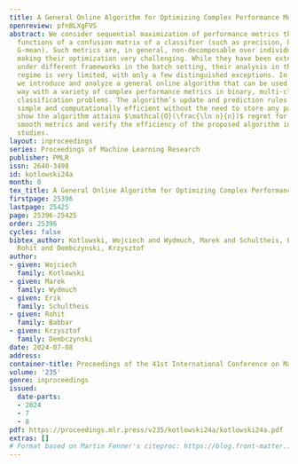 ```yaml
---
title: A General Online Algorithm for Optimizing Complex Performance Metrics
openreview: pfnBLXgFVS
abstract: We consider sequential maximization of performance metrics that are general
  functions of a confusion matrix of a classifier (such as precision, F-measure, or
  G-mean). Such metrics are, in general, non-decomposable over individual instances,
  making their optimization very challenging. While they have been extensively studied
  under different frameworks in the batch setting, their analysis in the online learning
  regime is very limited, with only a few distinguished exceptions. In this paper,
  we introduce and analyze a general online algorithm that can be used in a straightforward
  way with a variety of complex performance metrics in binary, multi-class, and multi-label
  classification problems. The algorithm’s update and prediction rules are appealingly
  simple and computationally efficient without the need to store any past data. We
  show the algorithm attains $\mathcal{O}(\frac{\ln n}{n})$ regret for concave and
  smooth metrics and verify the efficiency of the proposed algorithm in empirical
  studies.
layout: inproceedings
series: Proceedings of Machine Learning Research
publisher: PMLR
issn: 2640-3498
id: kotlowski24a
month: 0
tex_title: A General Online Algorithm for Optimizing Complex Performance Metrics
firstpage: 25396
lastpage: 25425
page: 25396-25425
order: 25396
cycles: false
bibtex_author: Kotlowski, Wojciech and Wydmuch, Marek and Schultheis, Erik and Babbar,
  Rohit and Dembczynski, Krzysztof
author:
- given: Wojciech
  family: Kotlowski
- given: Marek
  family: Wydmuch
- given: Erik
  family: Schultheis
- given: Rohit
  family: Babbar
- given: Krzysztof
  family: Dembczynski
date: 2024-07-08
address:
container-title: Proceedings of the 41st International Conference on Machine Learning
volume: '235'
genre: inproceedings
issued:
  date-parts:
  - 2024
  - 7
  - 8
pdf: https://proceedings.mlr.press/v235/kotlowski24a/kotlowski24a.pdf
extras: []
# Format based on Martin Fenner's citeproc: https://blog.front-matter.io/posts/citeproc-yaml-for-bibliographies/
---
```

